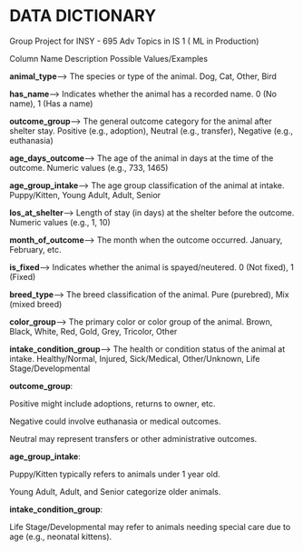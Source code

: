 # DATA DICTIONARY
Group Project for INSY - 695 Adv Topics in IS 1 ( ML in Production)


Column Name	Description	Possible Values/Examples


**animal_type**-->	The species or type of the animal.	Dog, Cat, Other, Bird

**has_name**-->	Indicates whether the animal has a recorded name.	0 (No name), 1 (Has a name)

**outcome_group**-->	The general outcome category for the animal after shelter stay.	Positive (e.g., adoption), Neutral (e.g., transfer), Negative (e.g., 
euthanasia)

**age_days_outcome**-->	The age of the animal in days at the time of the outcome.	Numeric values (e.g., 733, 1465)

**age_group_intake**-->	The age group classification of the animal at intake.	Puppy/Kitten, Young Adult, Adult, Senior

**los_at_shelter**-->	Length of stay (in days) at the shelter before the outcome.	Numeric values (e.g., 1, 10)

**month_of_outcome**-->	The month when the outcome occurred.	January, February, etc.

**is_fixed**-->	Indicates whether the animal is spayed/neutered.	0 (Not fixed), 1 (Fixed)

**breed_type**-->	The breed classification of the animal.	Pure (purebred), Mix (mixed breed)

**color_group**-->	The primary color or color group of the animal.	Brown, Black, White, Red, Gold, Grey, Tricolor, Other

**intake_condition_group**-->	The health or condition status of the animal at intake.	Healthy/Normal, Injured, Sick/Medical, Other/Unknown, Life Stage/Developmental

**outcome_group**:

Positive might include adoptions, returns to owner, etc.

Negative could involve euthanasia or medical outcomes.

Neutral may represent transfers or other administrative outcomes.

**age_group_intake**:

Puppy/Kitten typically refers to animals under 1 year old.

Young Adult, Adult, and Senior categorize older animals.

**intake_condition_group**:

Life Stage/Developmental may refer to animals needing special care due to age (e.g., neonatal kittens).
